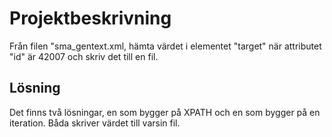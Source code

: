 # Projektbeskrivning

Från filen "sma_gentext.xml, hämta värdet i elementet "target" när attributet "id" är 42007 och skriv det till en fil.

## Lösning

Det finns två lösningar, en som bygger på XPATH och en som bygger på en iteration. Båda skriver värdet till varsin fil.

